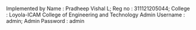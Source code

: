 Implemented by
Name : Pradheep Vishal L;
Reg no : 311121205044;
College : Loyola-ICAM College of Engineering and Technology
Admin Username : admin;
Admin Password : admin
